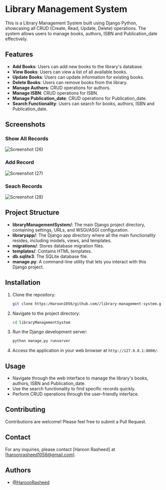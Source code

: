 # Library Management System

This is a Library Management System built using Django Python, showcasing all CRUD (Create, Read, Update, Delete) operations. The system allows users to manage books, authors, ISBN and Publication_date effectively.

## Features

- **Add Books**: Users can add new books to the library's database.
- **View Books**: Users can view a list of all available books.
- **Update Books**: Users can update information for existing books.
- **Delete Books**: Users can remove books from the library.
- **Manage Authors**: CRUD operations for authors.
- **Manage ISBN**: CRUD operations for ISBN.
- **Manage Publication_date**: CRUD operations for Publication_date.
- **Search Functionality**: Users can search for books, authors, ISBN and Publication_date.

## Screenshots

### Show All Records
![Screenshot (26)](https://github.com/user-attachments/assets/d0e98a91-6666-4504-bd4c-33afc06dccfe)

### Add Record
![Screenshot (27)](https://github.com/user-attachments/assets/f037348c-9bd8-4cc8-a8d3-9e3469b057b3)

### Seach Records
![Screenshot (28)](https://github.com/user-attachments/assets/bbe8dd5c-8eee-4fe1-9ba6-7759291ba3f8)


## Project Structure

- **libraryManagementSystem/**: The main Django project directory, containing settings, URLs, and WSGI/ASGI configuration.
- **libraryapp/**: The Django app directory where all the main functionality resides, including models, views, and templates.
- **migrations/**: Stores database migration files.
- **templates/**: Contains HTML templates.
- **db.sqlite3**: The SQLite database file.
- **manage.py**: A command-line utility that lets you interact with this Django project.


## Installation

1. Clone the repository:

    ```bash
    git clone https:/Haroon1056/github.com//library-management-system.git
    ```

2. Navigate to the project directory:

    ```bash
    cd libraryManagementSystem
    ```


3. Run the Django development server:

    ```bash
    python manage.py runserver
    ```

4. Access the application in your web browser at `http://127.0.0.1:8000/`.

## Usage

- Navigate through the web interface to manage the library's books, authors, ISBN and Publication_date.
- Use the search functionality to find specific records quickly.
- Perform CRUD operations through the user-friendly interface.

## Contributing

Contributions are welcome! Please feel free to submit a Pull Request.


## Contact

For any inquiries, please contact [Haroon Rasheed] at [haroonrasheed1056@gmail.com].


## Authors

- [@HaroonRasheed](https://github.com/Haroon1056)




